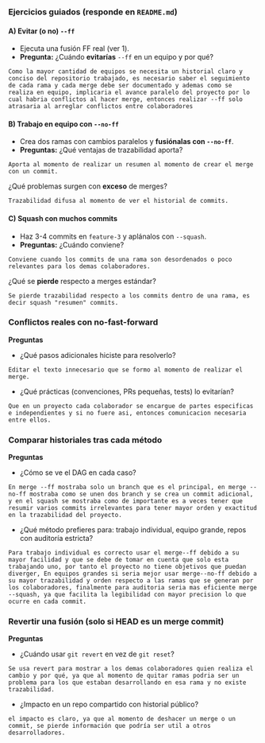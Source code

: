 ### Ejercicios guiados (responde en `README.md`)

#### A) Evitar (o no) `--ff`

* Ejecuta una fusión FF real (ver 1).
* **Pregunta:** ¿Cuándo **evitarías** `--ff` en un equipo y por qué?
```
Como la mayor cantidad de equipos se necesita un historial claro y conciso del repositorio trabajado, es necesario saber el seguimiento de cada rama y cada merge debe ser documentado y ademas como se realiza en equipo, implicaria el avance paralelo del proyecto por lo cual habria conflictos al hacer merge, entonces realizar --ff solo atrasaria al arreglar conflictos entre colaboradores
```

#### B) Trabajo en equipo con `--no-ff`

* Crea dos ramas con cambios paralelos y **fusiónalas con `--no-ff`**.
* **Preguntas:** ¿Qué ventajas de trazabilidad aporta?
```
Aporta al momento de realizar un resumen al momento de crear el merge con un commit.
```
 ¿Qué problemas surgen con **exceso** de merges?
```
Trazabilidad difusa al momento de ver el historial de commits.
```
#### C) Squash con muchos commits

* Haz 3-4 commits en `feature-3` y aplánalos con `--squash`.
* **Preguntas:** ¿Cuándo conviene? 
```
Conviene cuando los commits de una rama son desordenados o poco relevantes para los demas colaboradores.
```
¿Qué se **pierde** respecto a merges estándar?
```
Se pierde trazabilidad respecto a los commits dentro de una rama, es decir squash "resumen" commits.
```
### Conflictos reales con no-fast-forward

**Preguntas**

* ¿Qué pasos adicionales hiciste para resolverlo?
```
Editar el texto innecesario que se formo al momento de realizar el merge. 
```
* ¿Qué prácticas (convenciones, PRs pequeñas, tests) lo evitarían?
```
Que en un proyecto cada colaborador se encargue de partes especificas e independientes y si no fuere asi, entonces comunicacion necesaria entre ellos.
```
### Comparar historiales tras cada método

**Preguntas**

* ¿Cómo se ve el DAG en cada caso?
```
En merge --ff mostraba solo un branch que es el principal, en merge --no-ff mostraba como se unen dos branch y se crea un commit adicional, y en el squash se mostraba como de importante es a veces tener que resumir varios commits irrelevantes para tener mayor orden y exactitud en la trazabilidad del proyecto.
```
* ¿Qué método prefieres para: trabajo individual, equipo grande, repos con auditoría estricta?
```
Para trabajo individual es correcto usar el merge--ff debido a su mayor facilidad y que se debe de tomar en cuenta que solo esta trabajando uno, por tanto el proyecto no tiene objetivos que puedan diverger, En equipos grandes si seria mejor usar merge--no-ff debido a su mayor trazabilidad y orden respecto a las ramas que se generan por los colaboradores, finalmente para auditoria seria mas eficiente merge --squash, ya que facilita la legibilidad con mayor precision lo que ocurre en cada commit. 
```

### Revertir una fusión (solo si **HEAD es un merge commit**)

**Preguntas**

* ¿Cuándo usar `git revert` en vez de `git reset`?
```
Se usa revert para mostrar a los demas colaboradores quien realiza el cambio y por qué, ya que al momento de quitar ramas podria ser un problema para los que estaban desarrollando en esa rama y no existe trazabilidad.
```
* ¿Impacto en un repo compartido con historial público?
```
el impacto es claro, ya que al momento de deshacer un merge o un commit, se pierde información que podría ser util a otros desarrolladores.
```
